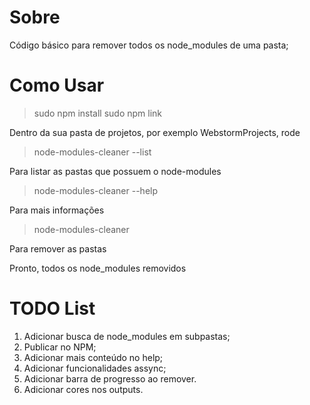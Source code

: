 # Sobre

Código básico para remover todos os node_modules de uma pasta;

# Como Usar


> sudo npm install
> sudo npm link

Dentro da sua pasta de projetos, por exemplo WebstormProjects, rode

> node-modules-cleaner --list

Para listar as pastas que possuem o node-modules

> node-modules-cleaner --help

Para mais informações

> node-modules-cleaner

Para remover as pastas

Pronto, todos os node_modules removidos

# TODO List

1. Adicionar busca de node_modules em subpastas;
2. Publicar no NPM;
3. Adicionar mais conteúdo no help;
4. Adicionar funcionalidades assync;
5. Adicionar barra de progresso ao remover.
6. Adicionar cores nos outputs.




